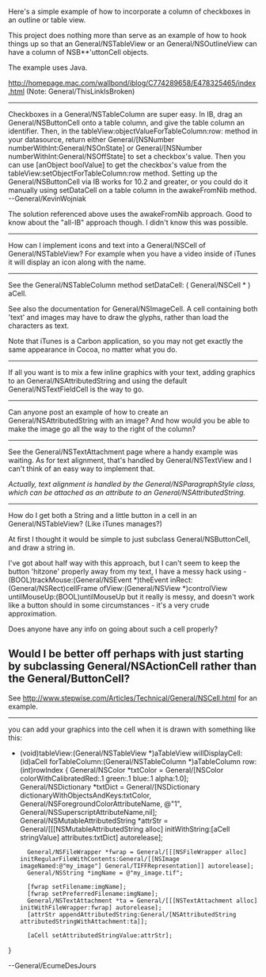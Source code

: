 Here's a simple example of how to incorporate a column of checkboxes in an outline or table view.

This project does nothing more than serve as an example of how to hook things up so that an General/NSTableView or an General/NSOutlineView can have a column of NSB**'uttonCell objects.

The example uses Java.

http://homepage.mac.com/wallbond/iblog/C774289658/E478325465/index.html  (Note: General/ThisLinkIsBroken)

----

Checkboxes in a General/NSTableColumn are super easy. In IB, drag an General/NSButtonCell onto a table column, and give the table column an identifier. Then, in the tableView:objectValueForTableColumn:row: method in your datasource, return either General/[NSNumber numberWithInt:General/NSOnState] or General/[NSNumber numberWithInt:General/NSOffState] to set a checkbox's value. Then you can use [anObject boolValue] to get the checkbox's value from the tableView:setObjectForTableColumn:row method. Setting up the General/NSButtonCell via IB works for 10.2 and greater, or you could do it manually using setDataCell on a table column in the awakeFromNib method. --General/KevinWojniak

The solution referenced above uses the awakeFromNib approach. Good to know about the "all-IB" approach though. I didn't know this
was possible.

----

How can I implement icons and text into a General/NSCell of General/NSTableView? For example when you have a video inside of iTunes it will display an icon along with the name.

----

See the General/NSTableColumn method     setDataCell: ( General/NSCell * ) aCell.

See also the documentation for General/NSImageCell. A cell containing both 'text' and images may have to draw the glyphs,
rather than load the characters as text.

Note that iTunes is a Carbon application, so you may not get exactly the same appearance in Cocoa, no matter what you do.

----

If all you want is to mix a few inline graphics with your text, adding graphics to an General/NSAttributedString and using the default General/NSTextFieldCell is the way to go.

----

Can anyone post an example of how to create an General/NSAttributedString with an image? And how would you be able to make the image go all the way to the right of the column?

----

See the General/NSTextAttachment page where a handy example was waiting.  As for text alignment, that's handled by General/NSTextView and I can't think of an easy way to implement that.

*Actually, text alignment is handled by the General/NSParagraphStyle class, which can be attached as an attribute to an General/NSAttributedString.*

----

How do I get both a String and a little button in a cell in an General/NSTableView? (Like iTunes manages?)

At first I thought it would be simple to just subclass General/NSButtonCell, and draw a string in.

I've got about half way with this approach, but I can't seem to keep the button 'hitzone' properly away from my text, I have a messy hack using     - (BOOL)trackMouse:(General/NSEvent *)theEvent inRect:(General/NSRect)cellFrame ofView:(General/NSView *)controlView untilMouseUp:(BOOL)untilMouseUp but it really is messy, and doesn't work like a button should in some circumstances - it's a very crude approximation.

Does anyone have any info on going about such a cell properly?

Would I be better off perhaps with just starting by subclassing General/NSActionCell rather than the General/ButtonCell?
----

See http://www.stepwise.com/Articles/Technical/General/NSCell.html for an example.

----

you can add your graphics into the cell when it is drawn with something like this:
    
- (void)tableView:(General/NSTableView *)aTableView willDisplayCell:(id)aCell forTableColumn:(General/NSTableColumn *)aTableColumn row:(int)rowIndex
{
	General/NSColor *txtColor = General/[NSColor colorWithCalibratedRed:.1 green:.1 blue:.1 alpha:1.0];
		General/NSDictionary *txtDict = General/[NSDictionary dictionaryWithObjectsAndKeys:txtColor, General/NSForegroundColorAttributeName, @"1", General/NSSuperscriptAttributeName,nil];
		General/NSMutableAttributedString *attrStr = General/[[[NSMutableAttributedString alloc]
        initWithString:[aCell stringValue] attributes:txtDict] autorelease];

		General/NSFileWrapper *fwrap = General/[[[NSFileWrapper alloc] initRegularFileWithContents:General/[[NSImage imageNamed:@"my_image"] General/TIFFRepresentation]] autorelease];
		General/NSString *imgName = @"my_image.tif";
		
		[fwrap setFilename:imgName];
		[fwrap setPreferredFilename:imgName];
		General/NSTextAttachment *ta = General/[[[NSTextAttachment alloc] initWithFileWrapper:fwrap] autorelease];
		[attrStr appendAttributedString:General/[NSAttributedString attributedStringWithAttachment:ta]];

		[aCell setAttributedStringValue:attrStr];		
}

--General/EcumeDesJours